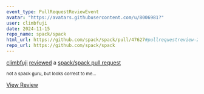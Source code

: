 ```yaml
---
event_type: PullRequestReviewEvent
avatar: "https://avatars.githubusercontent.com/u/8006981?"
user: climbfuji
date: 2024-11-15
repo_name: spack/spack
html_url: https://github.com/spack/spack/pull/47627#pullrequestreview-2439274754
repo_url: https://github.com/spack/spack
---
```


<a href='https://github.com/climbfuji' target='_blank'>climbfuji</a> <a href='https://github.com/spack/spack/pull/47627#pullrequestreview-2439274754' target='_blank'>reviewed</a> a <a href='https://github.com/spack/spack/pull/47627' target='_blank'>spack/spack pull request</a>

<small>not a spack guru, but looks correct to me...</small>

<a href='https://github.com/spack/spack/pull/47627#pullrequestreview-2439274754' target='_blank'>View Review</a>